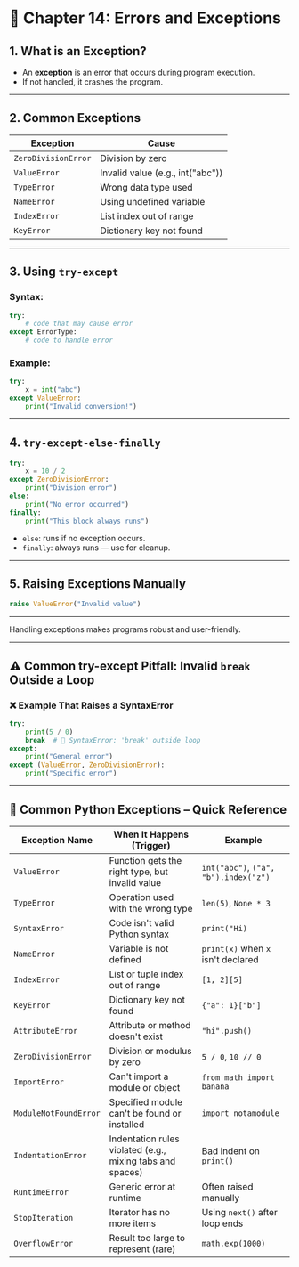 # 📘 Chapter 14: Errors and Exceptions

## 1. What is an Exception?
- An **exception** is an error that occurs during program execution.
- If not handled, it crashes the program.

---

## 2. Common Exceptions

| Exception        | Cause                            |
|------------------|----------------------------------|
| `ZeroDivisionError` | Division by zero            |
| `ValueError`     | Invalid value (e.g., int("abc")) |
| `TypeError`      | Wrong data type used            |
| `NameError`      | Using undefined variable        |
| `IndexError`     | List index out of range         |
| `KeyError`       | Dictionary key not found        |

---

## 3. Using `try-except`

### Syntax:
```python
try:
    # code that may cause error
except ErrorType:
    # code to handle error
```

### Example:
```python
try:
    x = int("abc")
except ValueError:
    print("Invalid conversion!")
```

---

## 4. `try-except-else-finally`

```python
try:
    x = 10 / 2
except ZeroDivisionError:
    print("Division error")
else:
    print("No error occurred")
finally:
    print("This block always runs")
```

- `else`: runs if no exception occurs.
- `finally`: always runs — use for cleanup.

---

## 5. Raising Exceptions Manually

```python
raise ValueError("Invalid value")
```

---

Handling exceptions makes programs robust and user-friendly.

---

## ⚠️ Common try-except Pitfall: Invalid `break` Outside a Loop

### ❌ Example That Raises a SyntaxError
```python
try:
    print(5 / 0)
    break  # 🚫 SyntaxError: 'break' outside loop
except:
    print("General error")
except (ValueError, ZeroDivisionError):
    print("Specific error")
```
---

## 🚨 Common Python Exceptions – Quick Reference

| Exception Name        | When It Happens (Trigger)                                       | Example                                 |
|-----------------------|------------------------------------------------------------------|------------------------------------------|
| `ValueError`          | Function gets the right type, but invalid value                 | `int("abc")`, `("a", "b").index("z")`    |
| `TypeError`           | Operation used with the wrong type                              | `len(5)`, `None * 3`                     |
| `SyntaxError`         | Code isn't valid Python syntax                                  | `print("Hi)`                             |
| `NameError`           | Variable is not defined                                         | `print(x)` when `x` isn't declared       |
| `IndexError`          | List or tuple index out of range                                | `[1, 2][5]`                              |
| `KeyError`            | Dictionary key not found                                        | `{"a": 1}["b"]`                          |
| `AttributeError`      | Attribute or method doesn't exist                               | `"hi".push()`                            |
| `ZeroDivisionError`   | Division or modulus by zero                                     | `5 / 0`, `10 // 0`                       |
| `ImportError`         | Can't import a module or object                                 | `from math import banana`               |
| `ModuleNotFoundError` | Specified module can't be found or installed                    | `import notamodule`                     |
| `IndentationError`    | Indentation rules violated (e.g., mixing tabs and spaces)       | Bad indent on `print()`                 |
| `RuntimeError`        | Generic error at runtime                                        | Often raised manually                   |
| `StopIteration`       | Iterator has no more items                                      | Using `next()` after loop ends          |
| `OverflowError`       | Result too large to represent (rare)                            | `math.exp(1000)`                         |

